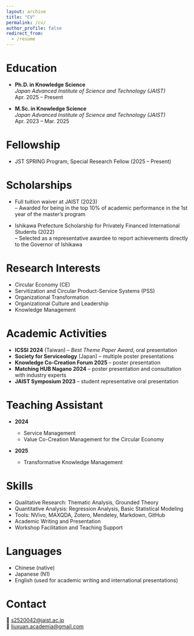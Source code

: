 ```yaml
---
layout: archive
title: "CV"
permalink: /cv/
author_profile: false
redirect_from:
  - /resume
---
```




Education
======
* **Ph.D. in Knowledge Science**  
  *Japan Advanced Institute of Science and Technology (JAIST)*  
  Apr. 2025 – Present

* **M.Sc. in Knowledge Science**  
  *Japan Advanced Institute of Science and Technology (JAIST)*  
  Apr. 2023 – Mar. 2025

Fellowship
======
* JST SPRING Program, Special Research Fellow (2025 – Present)

Scholarships
======
* Full tuition waiver at JAIST (2023)  
  – Awarded for being in the top 10% of academic performance in the 1st year of the master’s program

* Ishikawa Prefecture Scholarship for Privately Financed International Students (2022)  
  – Selected as a representative awardee to report achievements directly to the Governor of Ishikawa

Research Interests
======
* Circular Economy (CE)
* Servitization and Circular Product-Service Systems (PSS)
* Organizational Transformation
* Organizational Culture and Leadership
* Knowledge Management

Academic Activities
======
* **ICSSI 2024** (Taiwan) – *Best Theme Paper Award*, oral presentation  
* **Society for Serviceology** (Japan) – multiple poster presentations  
* **Knowledge Co-Creation Forum 2025** – poster presentation  
* **Matching HUB Nagano 2024** – poster presentation and consultation with industry experts  
* **JAIST Symposium 2023** – student representative oral presentation  

Teaching Assistant
======
* **2024**  
  - Service Management  
  - Value Co-Creation Management for the Circular Economy

* **2025**  
  - Transformative Knowledge Management

Skills
======
* Qualitative Research: Thematic Analysis, Grounded Theory  
* Quantitative Analysis: Regression Analysis, Basic Statistical Modeling  
* Tools: NVivo, MAXQDA, Zotero, Mendeley, Markdown, GitHub  
* Academic Writing and Presentation  
* Workshop Facilitation and Teaching Support


Languages
======
* Chinese (native)  
* Japanese (N1)
* English (used for academic writing and international presentations)

Contact
======
📧 s2520042@jaist.ac.jp  
📨 liuxuan.academia@gmail.com

